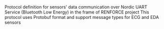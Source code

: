 Protocol definition for sensors' data communication over Nordic UART Service (Bluetooth Low Energy) in the frame of RENFORCE project
This protocol uses Protobuf format and support message types for ECG and EDA sensors
